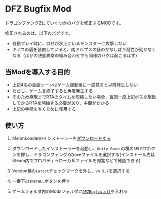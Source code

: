 # DFZ Bugfix Mod

ドラゴンファングZにていくつかのバグを修正するMODです。

修正されるのは、以下のバグです。

- 自動プレイ時に、ロゼが水上にいるモンスターに攻撃しない
- キノコの盾を装備していると、南アルプスの証のかなしばり耐性が効かなくなる（ほかの状態異常の組み合わせでも同様のバグは起こるはず）

## 当Modを導入する目的
- 上記4名の会話シーンはゲーム起動後に一度見ると以降発生しない
- ただし、ゲームを終了すると再度発生する
- そのため極限までRTAのタイムを短縮したい場合、毎回一度上記ボスを撃破してからRTAを開始する必要があり、手間がかかる
- 上記の手間を省くために使用する

## 使い方
1. MelonLoaderのインストーラーを[ダウンロードする](https://github.com/LavaGang/MelonLoader.Installer/releases/latest/download/MelonLoader.Installer.exe)

2. ダウンロードしたインストーラーを起動し、`Unity Game:`の横の`SELECT`ボタンを押し、ドラゴンファングZのexeファイルを選択する(インストール先はSteam内でプロパティ→ローカルファイルを閲覧などで確認できる)

3. Version横の`Latest`チェックマークを外し、`v0.5.7`を選択する

4. 一番下の`INSTALL`ボタンを押す

5. ゲームフォルダ内のModsフォルダに[`DFZBugfix.dll`](https://github.com/yagamuu/speedrun/blob/master/DragonFangZ/Mod/DFZBugfix/DFZBugfixMod.dll)を入れる